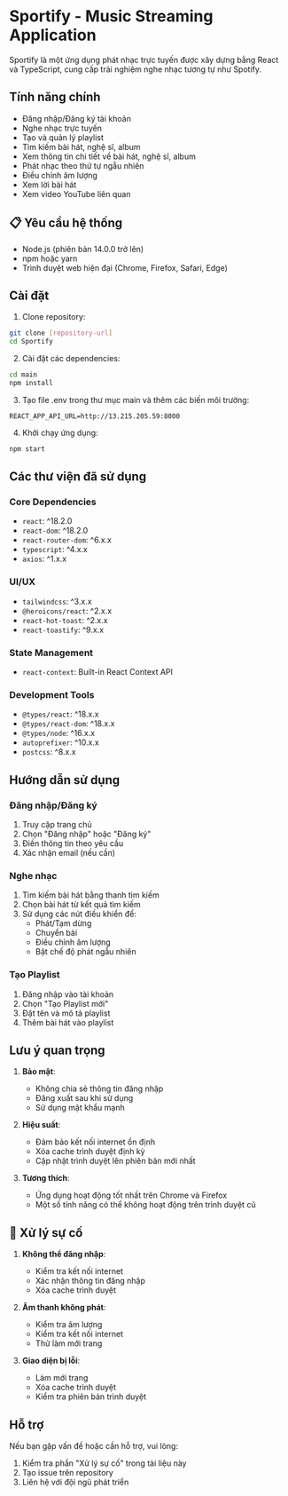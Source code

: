 # Sportify - Music Streaming Application

Sportify là một ứng dụng phát nhạc trực tuyến được xây dựng bằng React và TypeScript, cung cấp trải nghiệm nghe nhạc tương tự như Spotify.

## Tính năng chính

- Đăng nhập/Đăng ký tài khoản
- Nghe nhạc trực tuyến
- Tạo và quản lý playlist
- Tìm kiếm bài hát, nghệ sĩ, album
- Xem thông tin chi tiết về bài hát, nghệ sĩ, album
- Phát nhạc theo thứ tự ngẫu nhiên
- Điều chỉnh âm lượng
- Xem lời bài hát
- Xem video YouTube liên quan

## 📋 Yêu cầu hệ thống

- Node.js (phiên bản 14.0.0 trở lên)
- npm hoặc yarn
- Trình duyệt web hiện đại (Chrome, Firefox, Safari, Edge)

## Cài đặt

1. Clone repository:

```bash
git clone [repository-url]
cd Sportify
```

2. Cài đặt các dependencies:

```bash
cd main
npm install
```

3. Tạo file .env trong thư mục main và thêm các biến môi trường:

```env
REACT_APP_API_URL=http://13.215.205.59:8000
```

4. Khởi chạy ứng dụng:

```bash
npm start
```

## Các thư viện đã sử dụng

### Core Dependencies

- `react`: ^18.2.0
- `react-dom`: ^18.2.0
- `react-router-dom`: ^6.x.x
- `typescript`: ^4.x.x
- `axios`: ^1.x.x

### UI/UX

- `tailwindcss`: ^3.x.x
- `@heroicons/react`: ^2.x.x
- `react-hot-toast`: ^2.x.x
- `react-toastify`: ^9.x.x

### State Management

- `react-context`: Built-in React Context API

### Development Tools

- `@types/react`: ^18.x.x
- `@types/react-dom`: ^18.x.x
- `@types/node`: ^16.x.x
- `autoprefixer`: ^10.x.x
- `postcss`: ^8.x.x

## Hướng dẫn sử dụng

### Đăng nhập/Đăng ký

1. Truy cập trang chủ
2. Chọn "Đăng nhập" hoặc "Đăng ký"
3. Điền thông tin theo yêu cầu
4. Xác nhận email (nếu cần)

### Nghe nhạc

1. Tìm kiếm bài hát bằng thanh tìm kiếm
2. Chọn bài hát từ kết quả tìm kiếm
3. Sử dụng các nút điều khiển để:
   - Phát/Tạm dừng
   - Chuyển bài
   - Điều chỉnh âm lượng
   - Bật chế độ phát ngẫu nhiên

### Tạo Playlist

1. Đăng nhập vào tài khoản
2. Chọn "Tạo Playlist mới"
3. Đặt tên và mô tả playlist
4. Thêm bài hát vào playlist

## Lưu ý quan trọng

1. **Bảo mật**:

   - Không chia sẻ thông tin đăng nhập
   - Đăng xuất sau khi sử dụng
   - Sử dụng mật khẩu mạnh

2. **Hiệu suất**:

   - Đảm bảo kết nối internet ổn định
   - Xóa cache trình duyệt định kỳ
   - Cập nhật trình duyệt lên phiên bản mới nhất

3. **Tương thích**:
   - Ứng dụng hoạt động tốt nhất trên Chrome và Firefox
   - Một số tính năng có thể không hoạt động trên trình duyệt cũ

## 🔧 Xử lý sự cố

1. **Không thể đăng nhập**:

   - Kiểm tra kết nối internet
   - Xác nhận thông tin đăng nhập
   - Xóa cache trình duyệt

2. **Âm thanh không phát**:

   - Kiểm tra âm lượng
   - Kiểm tra kết nối internet
   - Thử làm mới trang

3. **Giao diện bị lỗi**:
   - Làm mới trang
   - Xóa cache trình duyệt
   - Kiểm tra phiên bản trình duyệt

## Hỗ trợ

Nếu bạn gặp vấn đề hoặc cần hỗ trợ, vui lòng:

1. Kiểm tra phần "Xử lý sự cố" trong tài liệu này
2. Tạo issue trên repository
3. Liên hệ với đội ngũ phát triển
